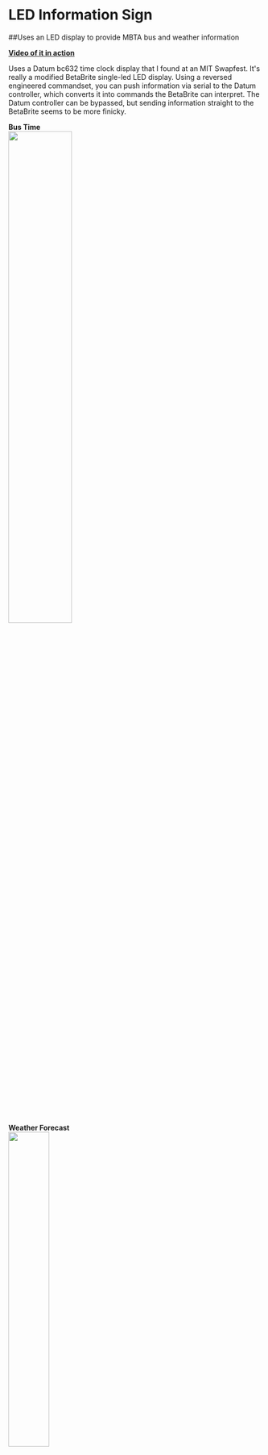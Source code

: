 # LED Information Sign
##Uses an LED display to provide MBTA bus and weather information

[**Video of it in action**](https://goo.gl/photos/rJjycQ8Zm6xY7ked9)


Uses a Datum bc632 time clock display that I found at an MIT Swapfest. It's really a modified BetaBrite single-led LED display. Using a reversed engineered commandset, you can push information via serial to the Datum controller, which converts it into commands the BetaBrite can interpret. The Datum controller can be bypassed, but sending information straight to the BetaBrite seems to be more finicky.

**Bus Time**<br>
<img src="http://images.cwm.eml.cc/IOSstuff/bustime.jpg?variant=small" width="50%" height="50%">
<br><br>
**Weather Forecast**<br>
<img src="http://images.cwm.eml.cc/IOSstuff/weather.jpg?variant=small" width="40%" height="40%">


